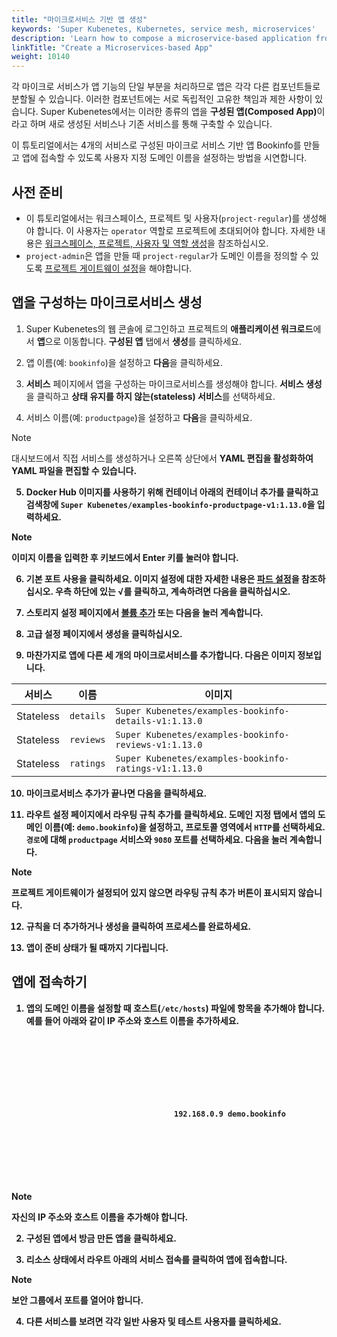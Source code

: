 ```yaml
---
title: "마이크로서비스 기반 앱 생성"
keywords: 'Super Kubenetes, Kubernetes, service mesh, microservices'
description: 'Learn how to compose a microservice-based application from scratch.'
linkTitle: "Create a Microservices-based App"
weight: 10140
---
```


각 마이크로 서비스가 앱 기능의 단일 부분을 처리하므로 앱은 각각 다른 컴포넌트들로 분할될 수 있습니다. 이러한 컴포넌트에는 서로 독립적인 고유한 책임과 제한 사항이 있습니다. Super Kubenetes에서는 이러한 종류의 앱을 <b>구성된 앱(Composed App)</b>이라고 하며 새로 생성된 서비스나 기존 서비스를 통해 구축할 수 있습니다.

이 튜토리얼에서는 4개의 서비스로 구성된 마이크로 서비스 기반 앱 Bookinfo를 만들고 앱에 접속할 수 있도록 사용자 지정 도메인 이름을 설정하는 방법을 시연합니다.

## 사전 준비

- 이 튜토리얼에서는 워크스페이스, 프로젝트 및 사용자(`project-regular`)를 생성해야 합니다. 이 사용자는 `operator` 역할로 프로젝트에 초대되어야 합니다. 자세한 내용은 [워크스페이스, 프로젝트, 사용자 및 역할 생성](../../../quick-start/create-workspace-and-project/)을 참조하십시오.
- `project-admin`은 앱을 만들 때 `project-regular`가 도메인 이름을 정의할 수 있도록 [프로젝트 게이트웨이 설정](../../../project-administration/project-gateway/)을 해야합니다.

## 앱을 구성하는 마이크로서비스 생성

1. Super Kubenetes의 웹 콘솔에 로그인하고 프로젝트의 <b>애플리케이션 워크로드</b>에서 <b>앱</b>으로 이동합니다. <b>구성된 앱</b> 탭에서 <b>생성</b>를 클릭하세요.

2. 앱 이름(예: `bookinfo`)을 설정하고 <b>다음</b>을 클릭하세요.

3. <b>서비스</b> 페이지에서 앱을 구성하는 마이크로서비스를 생성해야 합니다. <b>서비스 생성</b>을 클릭하고 <b>상태 유지를 하지 않는(stateless) 서비스</b>를 선택하세요.

4. 서비스 이름(예: `productpage`)을 설정하고 <b>다음</b>을 클릭하세요.

  <div className="notices note">
    <p>Note</p>
    <div>
      대시보드에서 직접 서비스를 생성하거나 오른쪽 상단에서 <b>YAML 편집<b>을 활성화하여 YAML 파일을 편집할 수 있습니다.
    </div>
  </div>

5. Docker Hub 이미지를 사용하기 위해 <b>컨테이너</b> 아래의 <b>컨테이너 추가</b>를 클릭하고 검색창에 `Super Kubenetes/examples-bookinfo-productpage-v1:1.13.0`을 입력하세요.

  <div className="notices note">
    <p>Note</p>
    <div>
      이미지 이름을 입력한 후 키보드에서 <b>Enter</b> 키를 눌러야 합니다.
    </div>
  </div>

6. <b>기본 포트 사용</b>을 클릭하세요. 이미지 설정에 대한 자세한 내용은 [파드 설정](../../../project-user-guide/application-워크로드/container-image-settings/)을 참조하십시오. 우측 하단에 있는 <b>√</b>를 클릭하고, 계속하려면 <b>다음</b>을 클릭하십시오.

7. <b>스토리지 설정</b> 페이지에서 [볼륨 추가](../../../project-user-guide/storage/volumes/) 또는 <b>다음</b>을 눌러 계속합니다.

8. <b>고급 설정</b> 페이지에서 <b>생성</b>을 클릭하십시오.

9. 마찬가지로 앱에 다른 세 개의 마이크로서비스를 추가합니다. 다음은 이미지 정보입니다.

  <table>
  <thead>
  <tr>
    <th>
      서비스
    </th>
    <th>
      이름
    </th>
    <th>
      이미지
    </th>
  </tr>
  </thead>
  <tbody>
  <tr>
    <td>
      Stateless
    </td>
    <td>
      <code>details</code>
    </td>
    <td>
      <code>Super Kubenetes/examples-bookinfo-details-v1:1.13.0</code>
    </td>
  </tr>
  <tr>
    <td>
      Stateless
    </td>
    <td>
      <code>reviews</code>
    </td>
    <td>
      <code>Super Kubenetes/examples-bookinfo-reviews-v1:1.13.0</code>
    </td>
  </tr>
  <tr>
    <td>
      Stateless
    </td>
    <td>
      <code>ratings</code>
    </td>
    <td>
      <code>Super Kubenetes/examples-bookinfo-ratings-v1:1.13.0</code>
    </td>
  </tr>
  </tbody>
  </table>

10. 마이크로서비스 추가가 끝나면 <b>다음</b>을 클릭하세요.

11. <b>라우트 설정</b> 페이지에서 <b>라우팅 규칙 추가</b>를 클릭하세요. <b>도메인 지정</b> 탭에서 앱의 도메인 이름(예: `demo.bookinfo`)을 설정하고, <b>프로토콜</b> 영역에서 `HTTP`를 선택하세요. `경로`에 대해 `productpage` 서비스와 `9080` 포트를 선택하세요. <b>다음</b>을 눌러 계속합니다.

  <div className="notices note">
    <p>Note</p>
    <div>
      프로젝트 게이트웨이가 설정되어 있지 않으면 <b>라우팅 규칙 추가</b> 버튼이 표시되지 않습니다.
    </div>
  </div>

12. 규칙을 더 추가하거나 <b>생성</b>을 클릭하여 프로세스를 완료하세요.

13. 앱이 <b>준비</b> 상태가 될 때까지 기다립니다.


## 앱에 접속하기

1. 앱의 도메인 이름을 설정할 때 호스트(`/etc/hosts`) 파일에 항목을 추가해야 합니다. 예를 들어 아래와 같이 IP 주소와 호스트 이름을 추가하세요.

   <article className="highlight">
      <pre>
         <div className="copy-code-button" title="Copy Code"></div>
         <div className="code-over-div">
            <code>
               <p>
									192.168.0.9 demo.bookinfo
               </p>
            </code>
         </div>
      </pre>
   </article>

  <div className="notices note">
    <p>Note</p>
    <div>
      <b>자신의</b> IP 주소와 호스트 이름을 추가해야 합니다.
    </div>
  </div>

2. <b>구성된 앱</b>에서 방금 만든 앱을 클릭하세요.

3. <b>리소스 상태</b>에서 <b>라우트</b> 아래의 <b>서비스 접속</b>를 클릭하여 앱에 접속합니다.

  <div className="notices note">
    <p>Note</p>
    <div>
       보안 그룹에서 포트를 열어야 합니다.
    </div>
  </div>


4. 다른 <b>서비스</b>를 보려면 각각 <b>일반 사용자</b> 및 <b>테스트 사용자</b>를 클릭하세요.

